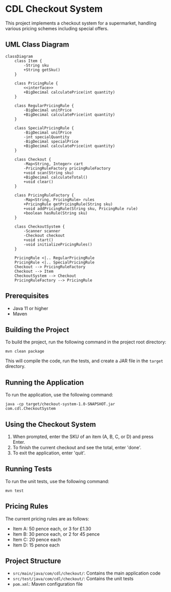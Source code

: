 # CDL Checkout System

This project implements a checkout system for a supermarket, handling various pricing schemes including special offers.

## UML Class Diagram

```mermaid
classDiagram
    class Item {
        -String sku
        +String getSku()
    }

    class PricingRule {
        <<interface>>
        +BigDecimal calculatePrice(int quantity)
    }

    class RegularPricingRule {
        -BigDecimal unitPrice
        +BigDecimal calculatePrice(int quantity)
    }

    class SpecialPricingRule {
        -BigDecimal unitPrice
        -int specialQuantity
        -BigDecimal specialPrice
        +BigDecimal calculatePrice(int quantity)
    }

    class Checkout {
        -Map<String, Integer> cart
        -PricingRuleFactory pricingRuleFactory
        +void scan(String sku)
        +BigDecimal calculateTotal()
        +void clear()
    }

    class PricingRuleFactory {
        -Map<String, PricingRule> rules
        +PricingRule getPricingRule(String sku)
        +void addPricingRule(String sku, PricingRule rule)
        +boolean hasRule(String sku)
    }

    class CheckoutSystem {
        -Scanner scanner
        -Checkout checkout
        +void start()
        -void initializePricingRules()
    }

    PricingRule <|.. RegularPricingRule
    PricingRule <|.. SpecialPricingRule
    Checkout --> PricingRuleFactory
    Checkout --> Item
    CheckoutSystem --> Checkout
    PricingRuleFactory --> PricingRule
```


## Prerequisites

- Java 11 or higher
- Maven

## Building the Project

To build the project, run the following command in the project root directory:

```
mvn clean package
```

This will compile the code, run the tests, and create a JAR file in the `target` directory.

## Running the Application

To run the application, use the following command:

```
java -cp target/checkout-system-1.0-SNAPSHOT.jar com.cdl.CheckoutSystem
```

## Using the Checkout System

1. When prompted, enter the SKU of an item (A, B, C, or D) and press Enter.
2. To finish the current checkout and see the total, enter 'done'.
3. To exit the application, enter 'quit'.

## Running Tests

To run the unit tests, use the following command:

```
mvn test
```

## Pricing Rules

The current pricing rules are as follows:

- Item A: 50 pence each, or 3 for £1.30
- Item B: 30 pence each, or 2 for 45 pence
- Item C: 20 pence each
- Item D: 15 pence each

## Project Structure

- `src/main/java/com/cdl/checkout/`: Contains the main application code
- `src/test/java/com/cdl/checkout/`: Contains the unit tests
- `pom.xml`: Maven configuration file
